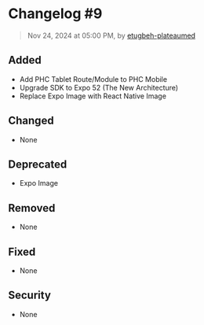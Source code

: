 # Changelog #9

> Nov 24, 2024 at 05:00 PM, by [etugbeh-plateaumed](https://github.com/2gbeh)

## Added

- Add PHC Tablet Route/Module to PHC Mobile
- Upgrade SDK to Expo 52 (The New Architecture)
- Replace Expo Image with React Native Image

## Changed

- None

## Deprecated

- Expo Image

## Removed

- None

## Fixed

- None

## Security

- None
